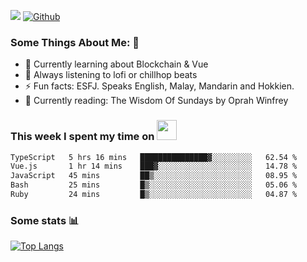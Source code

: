 ![](https://visitor-badge.laobi.icu/badge?page_id=seanho96.seanho96)
[![Github](https://img.shields.io/github/followers/seanho96?label=Follow&style=social)](https://github.com/seanho96)

### Some Things About Me: 👋
- 🌱 Currently learning about Blockchain & Vue
- :musical_note: Always listening to lofi or chillhop beats
- :zap: Fun facts: ESFJ. Speaks English, Malay, Mandarin and Hokkien.
- :book: Currently reading: The Wisdom Of Sundays by Oprah Winfrey

### This week I spent my time on <img src="https://media.giphy.com/media/SvQzkTQb3ZwKcj1QTO/giphy.gif" width="32">

<!--START_SECTION:waka-->

```txt
TypeScript   5 hrs 16 mins   ███████████████▓░░░░░░░░░   62.54 %
Vue.js       1 hr 14 mins    ███▓░░░░░░░░░░░░░░░░░░░░░   14.78 %
JavaScript   45 mins         ██▒░░░░░░░░░░░░░░░░░░░░░░   08.95 %
Bash         25 mins         █▒░░░░░░░░░░░░░░░░░░░░░░░   05.06 %
Ruby         24 mins         █▒░░░░░░░░░░░░░░░░░░░░░░░   04.87 %
```

<!--END_SECTION:waka-->

### Some stats 📊

[![Top Langs](https://github-readme-stats.vercel.app/api/top-langs/?username=seanho96&layout=compact&theme=graywhite)](https://github.com/anuraghazra/github-readme-stats)
<br/>
<!-- ![GitHub stats](https://github-readme-stats.vercel.app/api?username=seanho96&show_icons=true&theme=graywhite)-->

